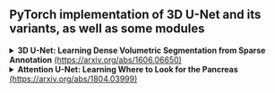 ## PyTorch implementation of 3D U-Net and its variants, as well as some modules
<details>
  <summary>
    <strong>3D U-Net: Learning Dense Volumetric Segmentation from Sparse Annotation</strong>
    <a href="https://arxiv.org/abs/1606.06650" target="_blank">(https://arxiv.org/abs/1606.06650)</a>
  </summary>
  <img width="90%" height="90%" src="docs/3D U-Net.png"><br>
  Composed of an encoder, decoder, skip connections, and output layer.
</details>

<details>
  <summary>
    <strong>Attention U-Net: Learning Where to Look for the Pancreas</strong>
    <a href="https://arxiv.org/abs/1804.03999" target="_blank">(https://arxiv.org/abs/1804.03999)</a>
  </summary>
    implemented in 3D.
    img...
</details>
